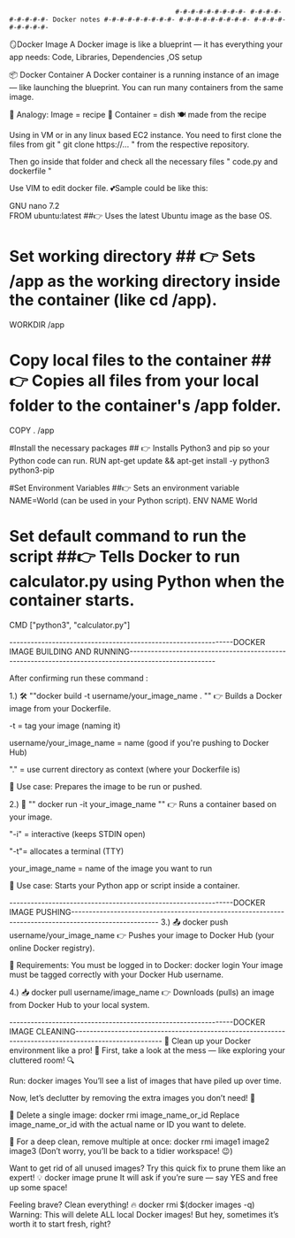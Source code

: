                                               #-#-#-#-#-#-#-#-#- #-#-#-#-#-#-#-#-#- Docker notes #-#-#-#-#-#-#-#-#- #-#-#-#-#-#-#-#-#- #-#-#-#-#-#-#-#-#-

🪞Docker Image
A Docker image is like a blueprint — it has everything your app needs: Code, Libraries, Dependencies ,OS setup

📦 Docker Container
A Docker container is a running instance of an image — like launching the blueprint.
You can run many containers from the same image.

🔁 Analogy:
Image = recipe 📖
Container = dish 🍽️ made from the recipe
                                      
Using in VM or in any linux based EC2 instance. 
You need to first clone the files from git " git clone https://... " from the respective repository.

Then go inside that folder and check all the necessary files " code.py and dockerfile "

 Use VIM to edit docker file. 
💕Sample could be like this:

GNU nano 7.2                    
FROM ubuntu:latest      ##👉 Uses the latest Ubuntu image as the base OS.


# Set working directory   ## 👉 Sets /app as the working directory inside the container (like cd /app).
WORKDIR /app

# Copy local files to the container  ##👉 Copies all files from your local folder to the container's /app folder.
COPY . /app

#Install the necessary packages      ## 👉 Installs Python3 and pip so your Python code can run.
RUN apt-get update && apt-get install -y python3 python3-pip

#Set Environment Variables  ##👉 Sets an environment variable NAME=World (can be used in your Python script).
ENV NAME World

# Set default command to run the script  ##👉 Tells Docker to run calculator.py using Python when the container starts.
CMD ["python3", "calculator.py"]

---------------------------------------------------------------DOCKER IMAGE BUILDING AND RUNNING------------------------------------------------------------------------------------------------------

After confirming run these command :

1.) 🛠️ ""docker build -t username/your_image_name . ""
👉 Builds a Docker image from your Dockerfile.

-t = tag your image (naming it)

username/your_image_name = name (good if you're pushing to Docker Hub)

"." = use current directory as context (where your Dockerfile is)

🧠 Use case: Prepares the image to be run or pushed.

2.) 🚀 "" docker run -it your_image_name ""
👉 Runs a container based on your image.

"-i"  = interactive (keeps STDIN open)

"-t"= allocates a terminal (TTY)

your_image_name = name of the image you want to run

🧠 Use case: Starts your Python app or script inside a container.

---------------------------------------------------------------DOCKER IMAGE PUSHING------------------------------------------------------------------------------------------------------
3.) 📤 docker push username/your_image_name
👉 Pushes your image to Docker Hub (your online Docker registry).

🔐 Requirements:
You must be logged in to Docker:
docker login
Your image must be tagged correctly with your Docker Hub username.

4.) 📥 docker pull username/image_name
👉 Downloads (pulls) an image from Docker Hub to your local system.

---------------------------------------------------------------DOCKER IMAGE CLEANING------------------------------------------------------------------------------------------------------
🚀 Clean up your Docker environment like a pro! 🌟
First, take a look at the mess — like exploring your cluttered room! 🔍

Run: docker images
You’ll see a list of images that have piled up over time.

Now, let’s declutter by removing the extra images you don’t need! 🧹

🚀 Delete a single image: docker rmi image_name_or_id
Replace image_name_or_id with the actual name or ID you want to delete.

🚀 For a deep clean, remove multiple at once: docker rmi image1 image2 image3
(Don’t worry, you’ll be back to a tidier workspace! 😉)

Want to get rid of all unused images? Try this quick fix to prune them like an expert! 💡
docker image prune
It will ask if you’re sure — say YES and free up some space!

Feeling brave? Clean everything! 🔥
docker rmi $(docker images -q)
Warning: This will delete ALL local Docker images! But hey, sometimes it’s worth it to start fresh, right?


